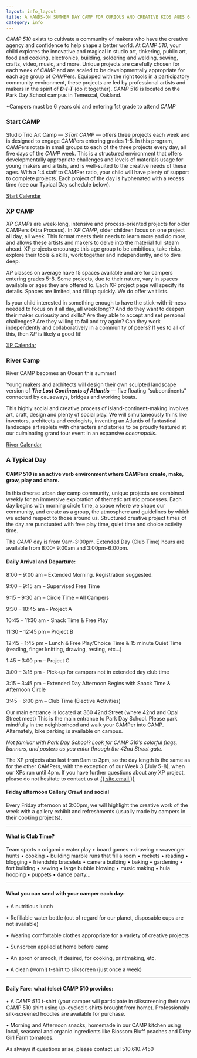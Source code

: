 ```yaml
---
layout: info_layout
title: A HANDS-ON SUMMER DAY CAMP FOR CURIOUS AND CREATIVE KIDS AGES 6-14
category: info
---
```


*CAMP 510* exists to cultivate a community of makers who have the creative agency and confidence to help shape a better world. At *CAMP 510*, your child explores the innovative and magical in studio art, tinkering, public art, food and cooking, electronics, building, soldering and welding, sewing, crafts, video, music, and more. Unique projects are carefully chosen for each week of *CAMP* and are scaled to be developmentally appropriate for each age group of *CAMP*ers. Equipped with the right tools in a participatory community environment, these projects are led by professional artists and makers in the spirit of **_D-I-T_** (do it together). *CAMP 510* is located on the Park Day School campus in Temescal, Oakland. 

*Campers must be 6 years old and entering 1st grade to attend _CAMP_

### Start CAMP

Studio Trio Art Camp — *STart CAMP* — offers three projects each week and is designed to engage *CAMP*ers entering grades 1-5. In this program, *CAMP*ers rotate in small groups to each of the three projects every day, all five days of the *CAMP* week. This is a structured environment that offers developmentally appropriate challenges and levels of materials usage for young makers and artists, and is well-suited to the creative needs of these ages. With a 1:4 staff to CAMPer ratio, your child will have plenty of support to complete projects. Each project of the day is hyphenated with a recess time (see our Typical Day schedule below).

<div class="center">
	<a href="start.html" class="btn btn-dark">Start Calendar</a>
</div>

### XP CAMP

*XP CAMP*s are week-long, intensive and process-oriented projects for older CAMPers (Xtra Process). In *XP CAMP*, older children focus on one project all day, all week. This format meets their needs to learn more and do more, and allows these artists and makers to delve into the material full steam ahead. XP projects encourage this age group to be ambitious, take risks, explore their tools & skills, work together and independently, and to dive deep.

*XP* classes on average have 15 spaces available and are for campers entering grades 5-8. Some projects, due to their nature, vary in spaces available or ages they are offered to. Each XP project page will specify its details. Spaces are limited, and fill up quickly. We do offer waitlists.

Is your child interested in something enough to have the stick-with-it-ness needed to focus on it all day, all week long?? And do they want to deepen their maker curiousity and skills? Are they able to accept and set personal challenges? Are they willing to fail and try again? Can they work independently and collaboratively in a community of peers? If yes to all of this, then *XP* is likely a good fit! 

<div class="center">
	<a href="xp.html" class="btn btn-dark">XP Calendar</a>
</div>

### River Camp 

River CAMP becomes an Ocean this summer!

Young makers and architects will design their own sculpted landscape version of **_The Lost Continents of Atlantis_** — five floating “subcontinents” connected by causeways, bridges and working boats.

This highly social and creative process of island-continent-making involves art, craft, design and plenty of social play. We will simultaneously think like inventors, architects and ecologists, inventing an Atlantis of fantastical landscape art replete with characters and stories to be proudly featured at our culminating grand tour event in an expansive *oceanopolis.*

<div class="center">
	<a href="river.html" class="btn btn-dark">River Calendar</a>
</div>

### A Typical Day

#### __CAMP 510__ is an active verb environment where CAMPers create, make, grow, play and share.

In this diverse urban day camp community, unique projects are combined weekly for an immersive exploration of thematic artistic processes. Each day begins with morning circle time, a space where we shape our community, and create as a group, the atmosphere and guidelines by which we extend respect to those around us. Structured creative project times of the day are punctuated with free play time, quiet time and choice activity time. 

The *CAMP* day is from 9am-3:00pm. Extended Day (Club Time) hours are available from 8:00- 9:00am and 3:00pm-6:00pm.

#### Daily Arrival and Departure:

8:00 – 9:00 am     – Extended Morning. Registration suggested.

9:00 – 9:15 am     – Supervised Free Time

9:15 – 9:30 am     – Circle Time – All Campers

9:30 – 10:45 am  - Project A

10:45 – 11:30 am  - Snack Time & Free Play

11:30 – 12:45 pm   – Project B

12:45 - 1:45 pm     – Lunch & Free Play/Choice Time &  15 minute Quiet Time (reading, finger knitting, drawing, resting, etc…)

1:45 – 3:00 pm     – Project C

3:00 – 3:15 pm      - Pick-up for campers not in extended day club time

3:15 – 3:45 pm     – Extended Day Afternoon Begins with Snack Time & Afternoon Circle

3:45 – 6:00 pm     – Club Time (Elective Activities)

Our main entrance is located at 360 42nd Street (where 42nd and Opal Street meet) This is the main entrance to Park Day School. Please park mindfully in the neighborhood and walk your CAMPer into CAMP. Alternately, bike parking is available on campus.

*Not familiar with Park Day School? Look for CAMP 510′s colorful flags, banners, and posters as you enter through the 42nd Street gate.*

The XP projects also last from 9am to 3pm, so the day length is the same as for the other CAMPers, with the exception of our Week 3 (July 5-8), when our XPs run until 4pm.
If you have further questions about any XP project, please do not hesitate to contact us at <a href="mailto:{{ site.email }}">{{ site.email }}</a>

#### Friday afternoon Gallery Crawl and social

Every Friday afternoon at 3:00pm, we will highlight the creative work of the week with a gallery exhibit and refreshments (usually made by campers in their cooking projects).

---

#### What is Club Time?

Team sports • origami • water play • board games • drawing • scavenger hunts • cooking • building marble runs that fill a room • rockets • reading • blogging • friendship bracelets • camera building • baking • gardening • fort building • sewing • large bubble blowing • music making • hula hooping • puppets • dance party…

---

#### What you can send with your camper each day:

• A nutritious lunch

• Refillable water bottle (out of regard for our planet, disposable cups are not available)

• Wearing comfortable clothes appropriate for a variety of creative projects

• Sunscreen applied at home before camp 

• An apron or smock, if desired, for cooking, printmaking, etc.

• A clean (worn!) t-shirt to silkscreen (just once a week)

---

#### Daily Fare: what (else) CAMP 510 provides:

• A *CAMP 510* t-shirt (your camper will participate in silkscreening their own CAMP 510 shirt using up-cycled t-shirts brought from home). Professionally silk-screened hoodies are available for purchase.

• Morning and Afternoon snacks, homemade in our CAMP kitchen using local, seasonal and organic ingredients like Blossom Bluff peaches and Dirty Girl Farm tomatoes.

As always if questions arise, please contact us! 510.610.7450



